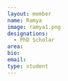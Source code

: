 ```yaml
---
layout: member
name: Ramya 
image: ramya1.png
designations: 
  - PhD Scholar
area:
bio:
email:
type: student
---
```

